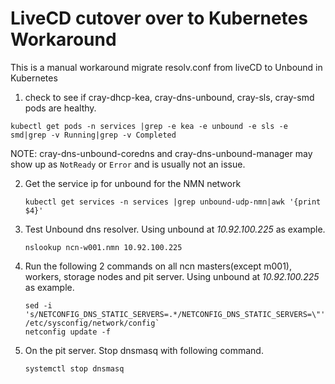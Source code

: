 # LiveCD cutover over to Kubernetes Workaround
This is a manual workaround migrate resolv.conf from liveCD to Unbound in Kubernetes

1.   check to see if cray-dhcp-kea, cray-dns-unbound,  cray-sls, cray-smd pods are healthy.

   ```
   kubectl get pods -n services |grep -e kea -e unbound -e sls -e smd|grep -v Running|grep -v Completed
   ```
NOTE: cray-dns-unbound-coredns and cray-dns-unbound-manager may show up as `NotReady` or `Error` and is usually not an issue. 
  

2. Get the service ip for unbound for the NMN network

   ```
   kubectl get services -n services |grep unbound-udp-nmn|awk '{print $4}'
   ```
3. Test Unbound dns resolver. Using unbound at _10.92.100.225_ as example.
   ```
   nslookup ncn-w001.nmn 10.92.100.225
   ```
4. Run the following 2 commands on all ncn masters(except m001), workers, storage nodes and pit server. 
Using unbound at _10.92.100.225_ as example.

   ```
   sed -i 's/NETCONFIG_DNS_STATIC_SERVERS=.*/NETCONFIG_DNS_STATIC_SERVERS=\"'"10.92.100.225"'\"/' /etc/sysconfig/network/config`
   netconfig update -f
   ```
5. On the pit server.  Stop dnsmasq with following command.
   ```
   systemctl stop dnsmasq
   ```
